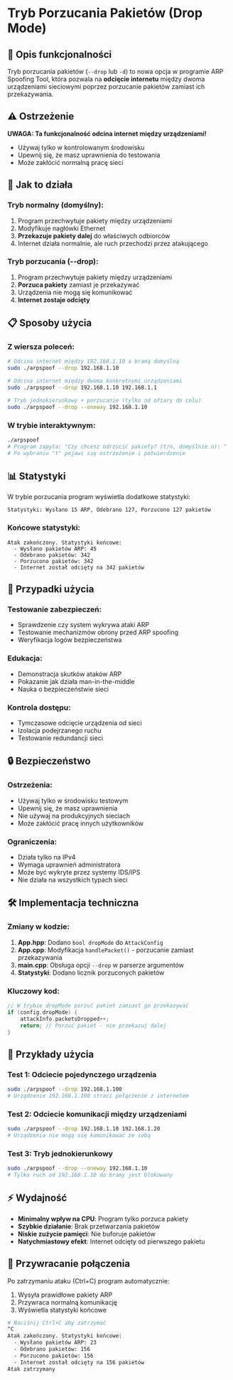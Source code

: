 # Tryb Porzucania Pakietów (Drop Mode)

## 🚫 **Opis funkcjonalności**

Tryb porzucania pakietów (`--drop` lub `-d`) to nowa opcja w programie ARP Spoofing Tool, która pozwala na **odcięcie internetu** między dwoma urządzeniami sieciowymi poprzez porzucanie pakietów zamiast ich przekazywania.

## ⚠️ **Ostrzeżenie**

**UWAGA: Ta funkcjonalność odcina internet między urządzeniami!**
- Używaj tylko w kontrolowanym środowisku
- Upewnij się, że masz uprawnienia do testowania
- Może zakłócić normalną pracę sieci

## 🔧 **Jak to działa**

### **Tryb normalny (domyślny):**
1. Program przechwytuje pakiety między urządzeniami
2. Modyfikuje nagłówki Ethernet
3. **Przekazuje pakiety dalej** do właściwych odbiorców
4. Internet działa normalnie, ale ruch przechodzi przez atakującego

### **Tryb porzucania (--drop):**
1. Program przechwytuje pakiety między urządzeniami
2. **Porzuca pakiety** zamiast je przekazywać
3. Urządzenia nie mogą się komunikować
4. **Internet zostaje odcięty**

## 📋 **Sposoby użycia**

### **Z wiersza poleceń:**
```bash
# Odcina internet między 192.168.1.10 a bramą domyślną
sudo ./arpspoof --drop 192.168.1.10

# Odcina internet między dwoma konkretnymi urządzeniami
sudo ./arpspoof --drop 192.168.1.10 192.168.1.1

# Tryb jednokierunkowy + porzucanie (tylko od ofiary do celu)
sudo ./arpspoof --drop --oneway 192.168.1.10
```

### **W trybie interaktywnym:**
```bash
./arpspoof
# Program zapyta: "Czy chcesz odrzucić pakiety? (t/n, domyślnie n): "
# Po wybraniu "t" pojawi się ostrzeżenie i potwierdzenie
```

## 📊 **Statystyki**

W trybie porzucania program wyświetla dodatkowe statystyki:

```
Statystyki: Wysłano 15 ARP, Odebrano 127, Porzucono 127 pakietów
```

### **Końcowe statystyki:**
```
Atak zakończony. Statystyki końcowe:
  - Wysłano pakietów ARP: 45
  - Odebrano pakietów: 342
  - Porzucono pakietów: 342
  - Internet został odcięty na 342 pakietów
```

## 🎯 **Przypadki użycia**

### **Testowanie zabezpieczeń:**
- Sprawdzenie czy system wykrywa ataki ARP
- Testowanie mechanizmów obrony przed ARP spoofing
- Weryfikacja logów bezpieczeństwa

### **Edukacja:**
- Demonstracja skutków ataków ARP
- Pokazanie jak działa man-in-the-middle
- Nauka o bezpieczeństwie sieci

### **Kontrola dostępu:**
- Tymczasowe odcięcie urządzenia od sieci
- Izolacja podejrzanego ruchu
- Testowanie redundancji sieci

## 🔒 **Bezpieczeństwo**

### **Ostrzeżenia:**
- Używaj tylko w środowisku testowym
- Upewnij się, że masz uprawnienia
- Nie używaj na produkcyjnych sieciach
- Może zakłócić pracę innych użytkowników

### **Ograniczenia:**
- Działa tylko na IPv4
- Wymaga uprawnień administratora
- Może być wykryte przez systemy IDS/IPS
- Nie działa na wszystkich typach sieci

## 🛠️ **Implementacja techniczna**

### **Zmiany w kodzie:**
1. **App.hpp**: Dodano `bool dropMode` do `AttackConfig`
2. **App.cpp**: Modyfikacja `handlePacket()` - porzucanie zamiast przekazywania
3. **main.cpp**: Obsługa opcji `--drop` w parserze argumentów
4. **Statystyki**: Dodano licznik porzuconych pakietów

### **Kluczowy kod:**
```cpp
// W trybie dropMode porzuć pakiet zamiast go przekazywać
if (config.dropMode) {
    attackInfo.packetsDropped++;
    return; // Porzuć pakiet - nie przekazuj dalej
}
```

## 📝 **Przykłady użycia**

### **Test 1: Odciecie pojedynczego urządzenia**
```bash
sudo ./arpspoof --drop 192.168.1.100
# Urządzenie 192.168.1.100 straci połączenie z internetem
```

### **Test 2: Odciecie komunikacji między urządzeniami**
```bash
sudo ./arpspoof --drop 192.168.1.10 192.168.1.20
# Urządzenia nie mogą się komunikować ze sobą
```

### **Test 3: Tryb jednokierunkowy**
```bash
sudo ./arpspoof --drop --oneway 192.168.1.10
# Tylko ruch od 192.168.1.10 do bramy jest blokowany
```

## ⚡ **Wydajność**

- **Minimalny wpływ na CPU**: Program tylko porzuca pakiety
- **Szybkie działanie**: Brak przetwarzania pakietów
- **Niskie zużycie pamięci**: Nie buforuje pakietów
- **Natychmiastowy efekt**: Internet odcięty od pierwszego pakietu

## 🔄 **Przywracanie połączenia**

Po zatrzymaniu ataku (Ctrl+C) program automatycznie:
1. Wysyła prawidłowe pakiety ARP
2. Przywraca normalną komunikację
3. Wyświetla statystyki końcowe

```bash
# Naciśnij Ctrl+C aby zatrzymać
^C
Atak zakończony. Statystyki końcowe:
  - Wysłano pakietów ARP: 23
  - Odebrano pakietów: 156
  - Porzucono pakietów: 156
  - Internet został odcięty na 156 pakietów
Atak zatrzymany
``` 